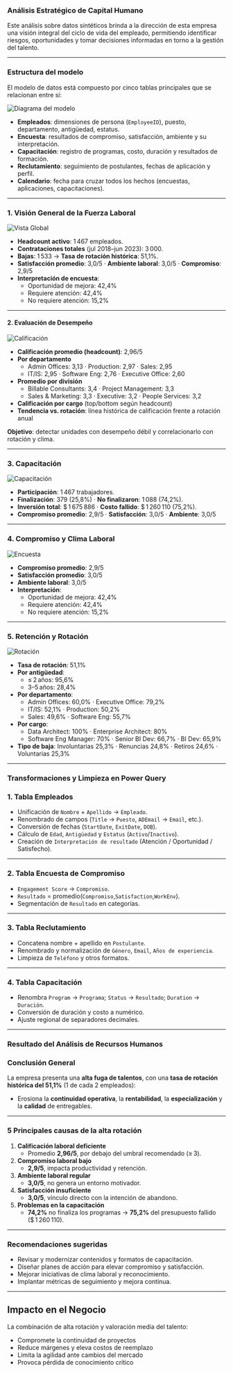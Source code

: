 ### Análisis Estratégico de Capital Humano

Este análisis sobre datos sintéticos brinda a la dirección de esta empresa una visión integral del ciclo de vida del empleado, permitiendo identificar riesgos, oportunidades y tomar decisiones informadas en torno a la gestión del talento.

---

### Estructura del modelo

El modelo de datos está compuesto por cinco tablas principales que se relacionan entre sí:  

![Diagrama del modelo](Diagrama.png)

- **Empleados**: dimensiones de persona (`EmployeeID`), puesto, departamento, antigüedad, estatus.  
- **Encuesta**: resultados de compromiso, satisfacción, ambiente y su interpretación.  
- **Capacitación**: registro de programas, costo, duración y resultados de formación.  
- **Reclutamiento**: seguimiento de postulantes, fechas de aplicación y perfil.  
- **Calendario**: fecha para cruzar todos los hechos (encuestas, aplicaciones, capacitaciones).

---

### 1. Visión General de la Fuerza Laboral
![Vista Global](vistaglobal.png)  
- **Headcount activo**: 1 467 empleados.  
- **Contrataciones totales** (jul 2018–jun 2023): 3 000.  
- **Bajas**: 1 533 → **Tasa de rotación histórica**: 51,1%.  
- **Satisfacción promedio**: 3,0/5 · **Ambiente laboral**: 3,0/5 · **Compromiso**: 2,9/5  
- **Interpretación de encuesta**:  
  - Oportunidad de mejora: 42,4%  
  - Requiere atención: 42,4%  
  - No requiere atención: 15,2%

---

#### 2. Evaluación de Desempeño
![Calificación](calificacion.png)  
- **Calificación promedio (headcount)**: 2,96/5  
- **Por departamento**  
  - Admin Offices: 3,13 · Production: 2,97 · Sales: 2,95  
  - IT/IS: 2,95 · Software Eng: 2,76 · Executive Office: 2,60  
- **Promedio por división**  
  - Billable Consultants: 3,4 · Project Management: 3,3  
  - Sales & Marketing: 3,3 · Executive: 3,2 · People Services: 3,2  
- **Calificación por cargo** (top/bottom según headcount)  
- **Tendencia vs. rotación**: línea histórica de calificación frente a rotación anual  

**Objetivo**: detectar unidades con desempeño débil y correlacionarlo con rotación y clima.

---

### 3. Capacitación
![Capacitación](capacitación.png)  
- **Participación**: 1 467 trabajadores.  
- **Finalización**: 379 (25,8%) · **No finalizaron**: 1 088 (74,2%).  
- **Inversión total**: \$ 1 675 886 · **Costo fallido**: \$ 1 260 110 (75,2%).  
- **Compromiso promedio**: 2,9/5 · **Satisfacción**: 3,0/5 · **Ambiente**: 3,0/5

---

### 4. Compromiso y Clima Laboral
![Encuesta](encuesta.png)  
- **Compromiso promedio**: 2,9/5  
- **Satisfacción promedio**: 3,0/5  
- **Ambiente laboral**: 3,0/5  
- **Interpretación**:  
  - Oportunidad de mejora: 42,4%  
  - Requiere atención: 42,4%  
  - No requiere atención: 15,2%

---

### 5. Retención y Rotación
![Rotación](rotacion.png)
- **Tasa de rotación**: 51,1%  
- **Por antigüedad**:  
  - ≤ 2 años: 95,6%  
  - 3–5 años: 28,4%  
- **Por departamento**:  
  - Admin Offices: 60,0% · Executive Office: 79,2%  
  - IT/IS: 52,1% · Production: 50,2%  
  - Sales: 49,6% · Software Eng: 55,7%  
- **Por cargo**:  
  - Data Architect: 100% · Enterprise Architect: 80%  
  - Software Eng Manager: 70% · Senior BI Dev: 66,7% · BI Dev: 65,9%  
- **Tipo de baja**: Involuntarias 25,3% · Renuncias 24,8% · Retiros 24,6% · Voluntarias 25,3%

---

### Transformaciones y Limpieza en Power Query

### 1. Tabla Empleados
- Unificación de `Nombre` + `Apellido` → `Empleado`.  
- Renombrado de campos (`Title` → `Puesto`, `ADEmail` → `Email`, etc.).  
- Conversión de fechas (`StartDate`, `ExitDate`, `DOB`).  
- Cálculo de `Edad`, `Antigüedad` y `Estatus` (`Activo`/`Inactivo`).  
- Creación de `Interpretación de resultado` (Atención / Oportunidad / Satisfecho).

---

### 2. Tabla Encuesta de Compromiso
- `Engagement Score` → `Compromiso`.  
- `Resultado` = promedio(`Compromiso`,`Satisfaction`,`WorkEnv`).  
- Segmentación de `Resultado` en categorías.

---

### 3. Tabla Reclutamiento
- Concatena nombre + apellido en `Postulante`.  
- Renombrado y normalización de `Género`, `Email`, `Años de experiencia`.  
- Limpieza de `Teléfono` y otros formatos.

---

### 4. Tabla Capacitación
- Renombra `Program` → `Programa`; `Status` → `Resultado`; `Duration` → `Duración`.  
- Conversión de duración y costo a numérico.  
- Ajuste regional de separadores decimales.

---

### Resultado del Análisis de Recursos Humanos

### Conclusión General
La empresa presenta una **alta fuga de talentos**, con una **tasa de rotación histórica del 51,1%** (1 de cada 2 empleados):

- Erosiona la **continuidad operativa**, la **rentabilidad**, la **especialización** y la **calidad** de entregables.

---

### 5 Principales causas de la alta rotación

1. **Calificación laboral deficiente**  
   - Promedio **2,96/5**, por debajo del umbral recomendado (≥ 3).  
2. **Compromiso laboral bajo**  
   - **2,9/5**, impacta productividad y retención.  
3. **Ambiente laboral regular**  
   - **3,0/5**, no genera un entorno motivador.  
4. **Satisfacción insuficiente**  
   - **3,0/5**, vínculo directo con la intención de abandono.  
5. **Problemas en la capacitación**  
   - **74,2%** no finaliza los programas → **75,2%** del presupuesto fallido (\$ 1 260 110).

---

### Recomendaciones sugeridas
- Revisar y modernizar contenidos y formatos de capacitación.  
- Diseñar planes de acción para elevar compromiso y satisfacción.  
- Mejorar iniciativas de clima laboral y reconocimiento.  
- Implantar métricas de seguimiento y mejora continua.

---

## Impacto en el Negocio

La combinación de alta rotación y valoración media del talento:  
- Compromete la continuidad de proyectos  
- Reduce márgenes y eleva costos de reemplazo  
- Limita la agilidad ante cambios del mercado  
- Provoca pérdida de conocimiento crítico